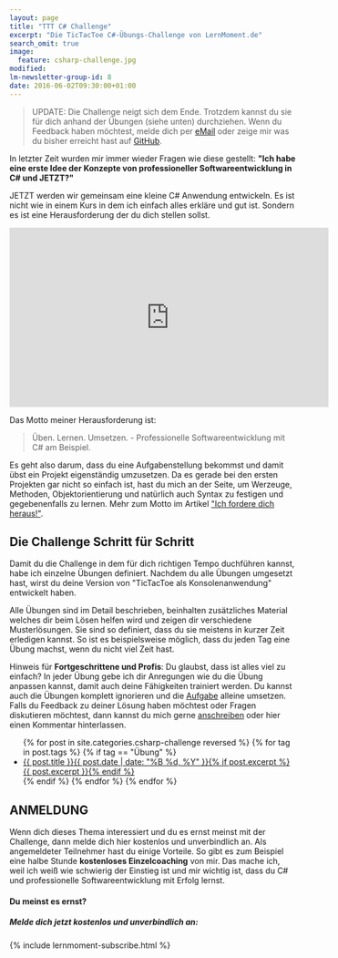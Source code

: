 ```yaml
---
layout: page
title: "TTT C# Challenge"
excerpt: "Die TicTacToe C#-Übungs-Challenge von LernMoment.de"
search_omit: true
image:
  feature: csharp-challenge.jpg
modified:
lm-newsletter-group-id: 8
date: 2016-06-02T09:30:00+01:00
---
```


> UPDATE: Die Challenge neigt sich dem Ende. Trotzdem kannst du sie für dich anhand der Übungen (siehe unten) durchziehen. Wenn du Feedback haben möchtest, melde dich per [eMail](mailto:jan@lernmoment) oder zeige mir was du bisher erreicht hast auf [GitHub](https://github.com/LernMoment/ttt-challenge/issues/1).

In letzter Zeit wurden mir immer wieder Fragen wie diese gestellt: **"Ich habe eine erste Idee der Konzepte von professioneller Softwareentwicklung in C# und JETZT?"**

JETZT werden wir gemeinsam eine kleine C# Anwendung entwickeln. Es ist nicht wie in einem Kurs in dem ich einfach alles erkläre und gut ist. Sondern es ist eine Herausforderung der du dich stellen sollst.

<iframe width="560" height="315" src="https://www.youtube.com/embed/3AIX1TzSqog" frameborder="0" allowfullscreen></iframe>

Das Motto meiner Herausforderung ist:

> Üben. Lernen. Umsetzen. - Professionelle Softwareentwicklung mit C# am Beispiel.

Es geht also darum, dass du eine Aufgabenstellung bekommst und damit übst ein Projekt eigenständig umzusetzen. Da es gerade bei den ersten Projekten gar nicht so einfach ist, hast du mich an der Seite, um Werzeuge, Methoden, Objektorientierung und natürlich auch Syntax zu festigen und gegebenenfalls zu lernen. Mehr zum Motto im Artikel ["Ich fordere dich heraus!"](/alle/ich-fordere-dich-heraus/).

## Die Challenge Schritt für Schritt

Damit du die Challenge in dem für dich richtigen Tempo duchführen kannst, habe ich einzelne Übungen definiert. Nachdem du alle Übungen umgesetzt hast, wirst du deine Version von "TicTacToe als Konsolenanwendung" entwickelt haben.

Alle Übungen sind im Detail beschrieben, beinhalten zusätzliches Material welches dir beim Lösen helfen wird und zeigen dir verschiedene Musterlösungen. Sie sind so definiert, dass du sie meistens in kurzer Zeit erledigen kannst. So ist es beispielsweise möglich, dass du jeden Tag eine Übung machst, wenn du nicht viel Zeit hast.

Hinweis für **Fortgeschrittene und Profis**: Du glaubst, dass ist alles viel zu einfach? In jeder Übung gebe ich dir Anregungen wie du die Übung anpassen kannst, damit auch deine Fähigkeiten trainiert werden. Du kannst auch die Übungen komplett ignorieren und die [Aufgabe](http://ccd-school.de/coding-dojo/application-katas/tic-tac-toe/) alleine umsetzen. Falls du Feedback zu deiner Lösung haben möchtest oder Fragen diskutieren möchtest, dann kannst du mich gerne [anschreiben](mailto:jan@lernmoment.de) oder hier einen Kommentar hinterlassen.

<ul class="post-list">
{% for post in site.categories.csharp-challenge reversed %} 
  {% for tag in post.tags %}
    {% if tag == "Übung" %}
      <li><article><a href="{{ site.url }}{{ post.url }}">{{ post.title }}<span class="entry-date"><time datetime="{{ post.date | date_to_xmlschema }}">{{ post.date | date: "%B %d, %Y" }}</time></span>{% if post.excerpt %} <span class="excerpt">{{ post.excerpt }}</span>{% endif %}</a></article></li>
    {% endif %}
  {% endfor %}
{% endfor %}
</ul>

## ANMELDUNG

Wenn dich dieses Thema interessiert und du es ernst meinst mit der Challenge, dann melde dich hier kostenlos und unverbindlich an. Als angemeldeter Teilnehmer hast du einige Vorteile. So gibt es zum Beispiel eine halbe Stunde **kostenloses Einzelcoaching** von mir. Das mache ich, weil ich weiß wie schwierig der Einstieg ist und mir wichtig ist, dass du C# und professionelle Softwareentwicklung mit Erfolg lernst. 

<div class="subscribe-notice">
  <h4>Du meinst es ernst?</h4>
  <h5>Melde dich jetzt kostenlos und unverbindlich an:</h5>
    {% include lernmoment-subscribe.html %}
</div>
